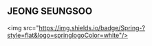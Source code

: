 ## JEONG SEUNGSOO


<img src="https://img.shields.io/badge/Spring-?style=flat&logo=springlogoColor=white"/>
